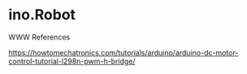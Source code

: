 # ino.Robot
 
WWW References

https://howtomechatronics.com/tutorials/arduino/arduino-dc-motor-control-tutorial-l298n-pwm-h-bridge/


